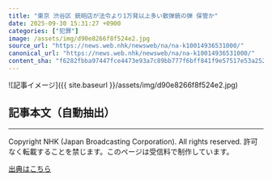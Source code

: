 ```yaml
---
title: "東京 渋谷区 銃砲店が法令より1万発以上多い散弾銃の弾 保管か"
date: 2025-09-30 15:31:27 +0900
categories: ["犯罪"]
image: /assets/img/d90e8266f8f524e2.jpg
source_url: "https://news.web.nhk/newsweb/na/na-k10014936531000/"
canonical_url: "https://news.web.nhk/newsweb/na/na-k10014936531000/"
content_sha: "f6282fbba97447fce4473e93a7c89bb777f6bff841f9e57517e53a252c3d66b9"
---
```


![記事イメージ]({{ site.baseurl }}/assets/img/d90e8266f8f524e2.jpg)

## 記事本文（自動抽出）
<div><div class="_13tndsj2"><nav aria-label="フッターサイトナビゲーション" class="_13tndsj4"></nav><hr class="esl7kn2s esl7kn1l esl7kn1n _14xli2ae"><p class="esl7kn2s esl7kn1m esl7kn1o _1yvk0f68 _1lugom81">Copyright NHK (Japan Broadcasting Corporation). All rights reserved. 許可なく転載することを禁じます。このページは受信料で制作しています。</p></div></div>

[出典はこちら](https://news.web.nhk/newsweb/na/na-k10014936531000/)
